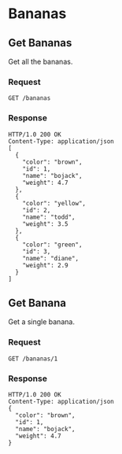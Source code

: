 # Bananas

## Get Bananas

Get all the bananas.

### Request

```
GET /bananas
```

### Response

```
HTTP/1.0 200 OK
Content-Type: application/json
[
  {
    "color": "brown", 
    "id": 1, 
    "name": "bojack", 
    "weight": 4.7
  }, 
  {
    "color": "yellow", 
    "id": 2, 
    "name": "todd", 
    "weight": 3.5
  }, 
  {
    "color": "green", 
    "id": 3, 
    "name": "diane", 
    "weight": 2.9
  }
]
```

## Get Banana

Get a single banana.

### Request

```
GET /bananas/1
```

### Response

```
HTTP/1.0 200 OK
Content-Type: application/json
{
  "color": "brown", 
  "id": 1, 
  "name": "bojack", 
  "weight": 4.7
}
```

